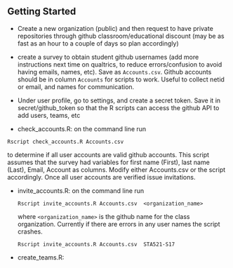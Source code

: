## Getting Started

* Create a new organization (public) and then request to have private
  repositories through github classroom/educational discount  (may be
  as fast as an hour to a couple of days so plan accordingly)

* create a survey to obtain student github usernames (add more
  instructions next time on qualtrics, to reduce errors/confusion to
  avoid having emails, names, etc).  Save as
  `Accounts.csv`.   Github accounts should be in column `Accounts` for
  scripts to work.  Useful to collect netid or email, and names for
  communication. 

* Under user profile, go to settings, and create a secret token.  Save
  it in secret/github_token so that the R scripts can access the
  github API to add  users, teams, etc

* check_accounts.R:  on the command line run

 `Rscript check_accounts.R Accounts.csv`

to determine if all user accounts are valid github accounts.  This
script assumes that the survey had variables for first name (First),
last name (Last), Email, Account as columns.  Modify either
Accounts.csv or the script accordingly.   Once all user accounts are
verified issue invitations.

* invite_accounts.R:   on the command line run

  `Rscript invite_accounts.R Accounts.csv  <organization_name>`
  
  where `<organization_name>` is the github name for the class
  organization.   Currently if there are errors in any user names the
  script crashes.

  `Rscript invite_accounts.R Accounts.csv  STA521-S17`
  

* create_teams.R: 
  
